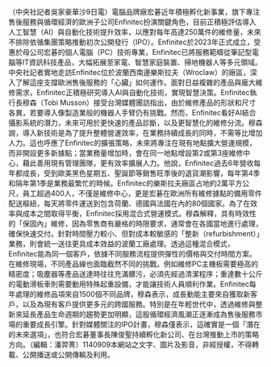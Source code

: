 （中央社記者吳家豪華沙9日電）電腦品牌廠宏碁近年積極孵化新事業，旗下專注售後服務與循環經濟的歐洲子公司Enfinitec扮演關鍵角色，目前正積極評估導入人工智慧（AI）與自動化技術提升效率，以應對每年高達250萬件的維修量，未來不排除依循集團策略推動初次公開發行（IPO）。Enfinitec於2023年正式成立，受惠於母公司宏碁的個人電腦（PC）技術專業，Enfinitec已將服務範疇從筆記型電腦等IT資訊科技產品，大幅拓展至家電、智慧家庭裝置、掃地機器人等多元領域。中央社記者實地走訪Enfinitec位於波蘭西南邊樂斯拉夫（Wroclaw）的廠區，深入了解這座支撐歐洲售後服務的「心臟」如何運作。面對日益複雜的產品與龐大維修需求，Enfinitec正積極研究導入AI與自動化技術，實現智慧決策。Enfinitec執行長穆森（Tobi Musson）接受台灣媒體團訪指出，由於維修產品的形狀和尺寸各異，若要導入像製造業般的機器人手臂仍有挑戰。然而，Enfinitec看好AI結合攝影系統的潛力，未來可用於更快速的產品診斷，以及更智慧化的維修分流。穆森說，導入新技術是為了提升整體營運效率，在業務持續成長的同時，不需等比增加人力。這也呼應了Enfinitec的擴張策略，未來將專注在現有地點擴大營運規模，而非開設更多新據點；當業務量增加時，會在同一地點增設第2或第3座維修中心，藉此善用現有管理團隊，更有效率擴展人力。他說，Enfinitec過去6年營收每年都成長，受到歐美黑色星期五、聖誕節等銷售旺季後的退貨潮影響，每年第4季和隔年第1季是業務最繁忙的時候。Enfinitec的樂斯拉夫廠區占地約2萬平方公尺，員工超過400人，不僅是維修中心，更是宏碁在歐洲所有維修據點的備用零件配送樞紐，每天將零件運送到包含荷蘭、德國與法國在內的80個國家。為了在效率與成本之間取得平衡，Enfinitec採用混合式營運模式。穆森解釋，具有時效性的「保固內」維修，因為零售商有嚴格的時限要求，通常會在各國當地進行處理，確保快速交付。針對時間壓力較小、但對成本較敏感的「整新（refurbishment）」業務，則會統一送往更具成本效益的波蘭工廠處理。透過這種混合模式，Enfinitec能為同一個客戶，依據不同服務流程提供彈性的價格與交付時間方案。在維修現場，不同產品線也面臨截然不同的挑戰。例如維修PC主機板需要極高的精密度；吸塵器等產品送達時往往充滿髒污，必須先經過清潔程序；重達數十公斤的電動滑板車則需要動用特殊起重設備，才能讓技術人員順利作業。Enfinitec每年處理的維修品項來自1500個不同品牌，穆森表示，成長動能主要來自獲取新客戶，以及為現有客戶提供更多元的跨國服務。特別是在年輕世代中，透過維修與整新來延長產品生命週期的趨勢更加明顯，這股循環經濟風潮正逐漸成為售後服務市場的重要成長引擎。針對媒體關注的IPO計畫，穆森僅表示，這確實是一個「潛在的未來選項」，也符合宏碁董事長陳俊聖持續孵化新公司、在台灣推動上市的策略方向。（編輯：潘羿菁）1140909本網站之文字、圖片及影音，非經授權，不得轉載、公開播送或公開傳輸及利用。